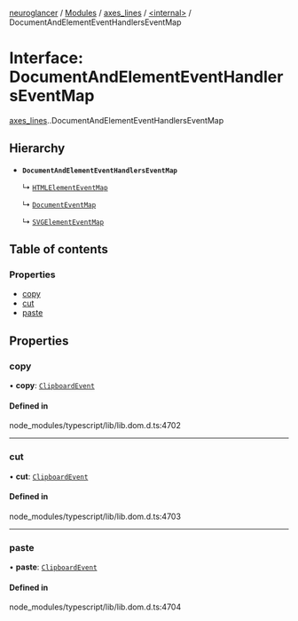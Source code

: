 [neuroglancer](../README.md) / [Modules](../modules.md) / [axes\_lines](../modules/axes_lines.md) / [<internal\>](../modules/axes_lines._internal_.md) / DocumentAndElementEventHandlersEventMap

# Interface: DocumentAndElementEventHandlersEventMap

[axes_lines](../modules/axes_lines.md).[<internal>](../modules/axes_lines._internal_.md).DocumentAndElementEventHandlersEventMap

## Hierarchy

- **`DocumentAndElementEventHandlersEventMap`**

  ↳ [`HTMLElementEventMap`](axes_lines._internal_.HTMLElementEventMap.md)

  ↳ [`DocumentEventMap`](axes_lines._internal_.DocumentEventMap.md)

  ↳ [`SVGElementEventMap`](axes_lines._internal_.SVGElementEventMap.md)

## Table of contents

### Properties

- [copy](axes_lines._internal_.DocumentAndElementEventHandlersEventMap.md#copy)
- [cut](axes_lines._internal_.DocumentAndElementEventHandlersEventMap.md#cut)
- [paste](axes_lines._internal_.DocumentAndElementEventHandlersEventMap.md#paste)

## Properties

### copy

• **copy**: [`ClipboardEvent`](../modules/axes_lines._internal_.md#clipboardevent)

#### Defined in

node_modules/typescript/lib/lib.dom.d.ts:4702

___

### cut

• **cut**: [`ClipboardEvent`](../modules/axes_lines._internal_.md#clipboardevent)

#### Defined in

node_modules/typescript/lib/lib.dom.d.ts:4703

___

### paste

• **paste**: [`ClipboardEvent`](../modules/axes_lines._internal_.md#clipboardevent)

#### Defined in

node_modules/typescript/lib/lib.dom.d.ts:4704
